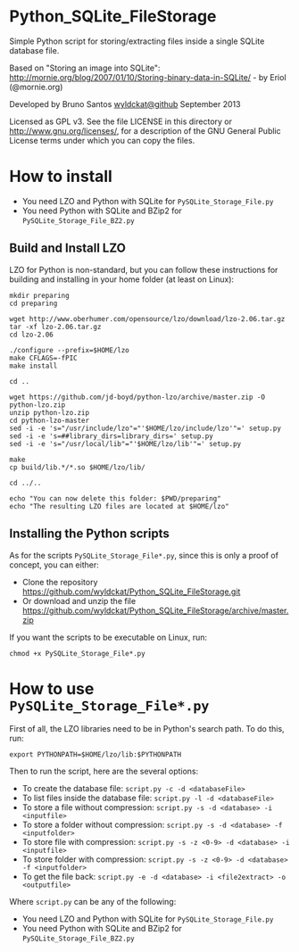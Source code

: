 Python_SQLite_FileStorage
=========================

Simple Python script for storing/extracting files inside a single SQLite database file.

Based on "Storing an image into SQLite": http://mornie.org/blog/2007/01/10/Storing-binary-data-in-SQLite/ - by Eriol (@mornie.org)

Developed by Bruno Santos <wyldckat@github> September 2013

Licensed as GPL v3.  See the file LICENSE in this directory or http://www.gnu.org/licenses/, for a description of the GNU General Public License terms under which you can copy the files.


How to install
==============

  * You need LZO and Python with SQLite for `PySQLite_Storage_File.py`
  * You need Python with SQLite and BZip2 for `PySQLite_Storage_File_BZ2.py`


Build and Install LZO
---------------------

LZO for Python is non-standard, but you can follow these instructions for building and installing in your home folder (at least on Linux):

```
mkdir preparing
cd preparing

wget http://www.oberhumer.com/opensource/lzo/download/lzo-2.06.tar.gz
tar -xf lzo-2.06.tar.gz
cd lzo-2.06

./configure --prefix=$HOME/lzo
make CFLAGS=-fPIC
make install

cd ..

wget https://github.com/jd-boyd/python-lzo/archive/master.zip -O python-lzo.zip
unzip python-lzo.zip
cd python-lzo-master
sed -i -e 's="/usr/include/lzo"="'$HOME/lzo/include/lzo'"=' setup.py
sed -i -e 's=##library_dirs=library_dirs=' setup.py
sed -i -e 's="/usr/local/lib"="'$HOME/lzo/lib'"=' setup.py

make
cp build/lib.*/*.so $HOME/lzo/lib/

cd ../..

echo "You can now delete this folder: $PWD/preparing"
echo "The resulting LZO files are located at $HOME/lzo"
```


Installing the Python scripts
-----------------------------

As for the scripts `PySQLite_Storage_File*.py`, since this is only a proof of concept, you can either:

  * Clone the repository https://github.com/wyldckat/Python_SQLite_FileStorage.git
  * Or download and unzip the file https://github.com/wyldckat/Python_SQLite_FileStorage/archive/master.zip

If you want the scripts to be executable on Linux, run:

```
chmod +x PySQLite_Storage_File*.py
```


How to use `PySQLite_Storage_File*.py`
=====================================

First of all, the LZO libraries need to be in Python's search path. To do this, run:

```export PYTHONPATH=$HOME/lzo/lib:$PYTHONPATH```

Then to run the script, here are the several options:

  * To create the database file: `script.py -c -d <databaseFile>`
  * To list files inside the database file: `script.py -l -d <databaseFile>`
  * To store a file without compression: `script.py -s -d <database> -i <inputfile>`
  * To store a folder without compression: `script.py -s -d <database> -f <inputfolder>`
  * To store file with compression: `script.py -s -z <0-9> -d <database> -i <inputfile>`
  * To store folder with compression: `script.py -s -z <0-9> -d <database> -f <inputfolder>`
  * To get the file back: `script.py -e -d <database> -i <file2extract> -o <outputfile>`

Where `script.py` can be any of the following:

  * You need LZO and Python with SQLite for `PySQLite_Storage_File.py`
  * You need Python with SQLite and BZip2 for `PySQLite_Storage_File_BZ2.py`
